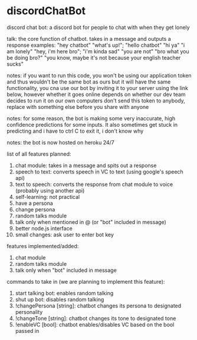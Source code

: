 # discordChatBot
discord chat bot: a discord bot for people to chat with when they get lonely

talk: the core function of chatbot. takes in a message and outputs a response
examples: "hey chatbot" "what's up!"; "hello chatbot" "hi ya"
"i am lonely" "hey, i'm here bro"; "i'm kinda sad" "you are not"
"bro what you be doing bro?" "you know, maybe it's not because your english teacher sucks"

notes: if you want to run this code, you won't be using our application token and thus wouldn't be the same bot as ours
but it will have the same functionality, you cna use our bot by inviting it to your server using the link below, however
whether it goes online depends on whether our dev team decides to run it on our own computers
don't send this token to anybody, replace with something else before you share with anyone

notes: for some reason, the bot is making some very inaccurate, high confidence predictions for some inputs.
It also sometimes get stuck in predicting and i have to ctrl C to exit it, i don't know why

notes: the bot is now hosted on heroku 24/7

list of all features planned:
1. chat module: takes in a message and spits out a response
2. speech to text: converts speech in VC to text (using google's speech api)
3. text to speech: converts the response from chat module to voice (probably using another api)
4. self-learning: not practical
5. have a persona
6. change persona
7. random talks module
8. talk only when mentioned in @ (or "bot" included in message)
9. better node.js interface
10. small changes: ask user to enter bot key

features implemented/added:
1. chat module
2. random talks module
3. talk only when "bot" included in message

commands to take in (we are planning to implement this feature):

1. start talking bot: enables random talking
2. shut up bot: disables random talking
3. !changePersona [string]: chatbot changes its persona to designated personality
4. !changeTone [string]: chatbot changes its tone to designated tone
5. !enableVC [bool]: chatbot enables/disables VC based on the bool passed in